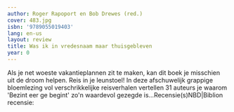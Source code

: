 ```yaml
---
author: Roger Rapoport en Bob Drewes (red.)
cover: 483.jpg
isbn: '9789055019403'
lang: en-us
layout: review
title: Was ik in vredesnaam maar thuisgebleven
year: 0
---
```

Als je net woeste vakantieplannen zit te maken, kan dit boek je misschien uit de droom helpen. Reis in je leunstoel! In deze afschuwelijk grappige bloemlezing vol verschrikkelijke reisverhalen vertellen 31 auteurs je waarom 'Bezint eer ge begint' zo'n waardevol gezegde is...Recensie(s)NBD|Biblion recensie:
